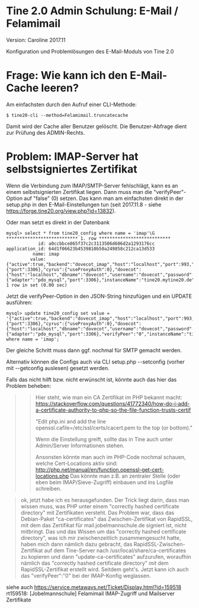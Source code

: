 Tine 2.0 Admin Schulung: E-Mail / Felamimail
=================

Version: Caroline 2017.11

Konfiguration und Problemlösungen des E-Mail-Moduls von Tine 2.0

Frage: Wie kann ich den E-Mail-Cache leeren?
=================

Am einfachsten durch den Aufruf einer CLI-Methode:

    $ tine20-cli --method=Felamimail.truncatecache
    
Damit wird der Cache aller Benutzer gelöscht. Die Benutzer-Abfrage dient zur Prüfung des ADMIN-Rechts.

Problem: IMAP-Server hat selbstsigniertes Zertifikat
=================

Wenn die Verbindung zum IMAP/SMTP-Server fehlschlägt, kann es an einem
 selbstsignierten Zertifikat liegen. Dann muss man die "verifyPeer"-Option
 auf "false" (0) setzen. Das kann man am einfachsten direkt in der
 setup.php in den E-Mail-Einstellungen tun (seit 2017.11.8 - siehe https://forge.tine20.org/view.php?id=13832).
 
Oder man setzt es direkt in der Datenbank
 
    mysql> select * from tine20_config where name = 'imap'\G
    *************************** 1. row ***************************
                id: a0ccbbce865f37c2c3113506d606d2a1293176cc
    application_id: 64d1f06623b4539810b50a249858c212ca13d533
              name: imap
             value: {"active":true,"backend":"dovecot_imap","host":"localhost","port":993,"ssl":"ssl","useSystemAccount":"1","domain":"","useEmailAsUsername":false,"dbmail":{"port":3306},"cyrus":{"useProxyAuth":0},"dovecot":{"host":"localhost","dbname":"dovecot","username":"dovecot","password":"dovecot","port":"3306","uid":"998","gid":"998","home":"\/var\/spool\/mail\/%d\/%n","scheme":"SSHA256"},"dovecotcombined":{"adapter":"pdo_mysql","port":3306},"instanceName":"tine20.mytine20.de"}
    1 row in set (0.00 sec)

Jetzt die verifyPeer-Option in den JSON-String hinzufügen und ein UPDATE ausführen:

    mysql> update tine20_config set value = '{"active":true,"backend":"dovecot_imap","host":"localhost","port":993,"ssl":"ssl","useSystemAccount":"1","domain":"","useEmailAsUsername":false,"dbmail":{"port":3306},"cyrus":{"useProxyAuth":0},"dovecot":{"host":"localhost","dbname":"dovecot","username":"dovecot","password":"dovecot","port":"3306","uid":"998","gid":"998","home":"\/var\/spool\/mail\/%d\/%n","scheme":"SSHA256"},"dovecotcombined":{"adapter":"pdo_mysql","port":3306},"verifyPeer":"0","instanceName":"tine20.mytine20.de"}' where name = 'imap';

Der gleiche Schritt muss dann ggf. nochmal für SMTP gemacht werden.

Alternativ können die Configs auch via CLI setup.php --setconfig (vorher mit --getconfig auslesen) gesetzt werden.

Falls das nicht hilft bzw. nicht erwünscht ist, könnte auch das hier das Problem beheben:

> > Hier steht, wie man ein CA Zertifikat im PHP bekannt macht:
> > https://stackoverflow.com/questions/41772340/how-do-i-add-a-certificate-authority-to-php-so-the-file-function-trusts-certif
> > 
> > "Edit php.ini and add the line openssl.cafile=/etc/ssl/certs/cacert.pem to the top (or bottom)."
> > 
> > Wenn die Einstellung greift, sollte das in Tine auch unter Admin/Server Informationen stehen.
> > 
> > Ansonsten könnte man auch im PHP-Code nochmal schauen, welche Cert-Locations aktiv sind: http://php.net/manual/en/function.openssl-get-cert-locations.php
> > Das könnte man z.B. an zentraler Stelle (oder eben beim IMAP/Sieve-Zugriff) einbauen und ins Logfile schreiben.

> ok, jetzt habe ich es herausgefunden. Der Trick liegt darin, dass man wissen
muss, was PHP unter einem "correctly hashed certificate directory" mit
Zertifikaten versteht. Das Problem war, dass das Debian-Paket "ca-certificates"
das Zwischen-Zertifikat von RapidSSL, mit dem das Zertifikat für
mail.jobelmannschule.de signiert ist, nicht mitbringt. Das und das Wissen um das
"correctly hashed certificate directory", was ich mir zwischenzeitlich
zusammengesucht hatte, haben mich dann nämlich dazu gebracht, das
RapidSSL-Zwischen-Zertifikat auf dem Tine-Server nach
/usr/local/share/ca-certificates zu kopieren und dann "update-ca-certificates"
aufzurufen, woraufhin nämlich das "correctly hashed certificate directory" *mit*
dem RapidSSL-Zertifikat erstellt wird. Seitdem geht's. Jetzt kann ich auch das
"verifyPeer":"0" bei der IMAP-Konfig weglassen.

siehe auch https://service.metaways.net/Ticket/Display.html?id=159518
rt159518: [Jobelmannschule] Felamimail IMAP-Zugriff und Mailserver Zertifikate
